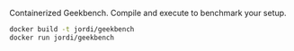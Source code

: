 Containerized Geekbench. Compile and execute to benchmark your setup.

```bash
docker build -t jordi/geekbench
docker run jordi/geekbench
```